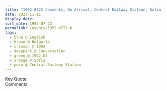 ```yaml
---
title: "1992-0723 Comments, On Arrival, Central Railway Station, Sofia, Bulgaria"
date: 2023-11-11
display_date: 
sort_date: 1992-07-23
permalink: /events/1992-0723-b
tags:
  - blue @ English
  - brown @ Bulgaria
  - crimson @ 1992
  - deeppink @ Conversation
  - green @ 1992-07
  - orange @ Sofia
  - peru @ Central Railway Station
---
```


<wave-list>
  <list-title color="green" width="75">Key Quote</list-title>
  <list-item color="BlanchedAlmond"  width="200"></list-item>
  <list-item color="Lavender"></list-item>
  <list-item color="BlanchedAlmond"></list-item>
</wave-list>

<br>

<wave-list>
  <list-title color="green" width="75">Comments</list-title>
  <list-item color="BlanchedAlmond"  width="200"></list-item>
  <list-item color="Lavender"></list-item>
  <list-item color="BlanchedAlmond"></list-item>
</wave-list>